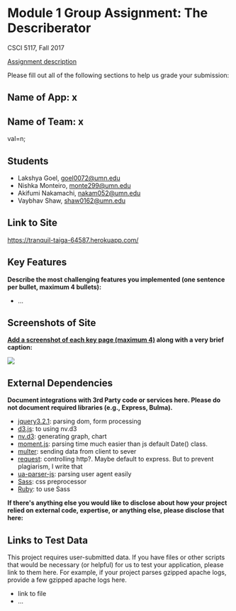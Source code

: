 # Module 1 Group Assignment: The Describerator

CSCI 5117, Fall 2017

[Assignment description](https://docs.google.com/document/d/1956Z3EZJi9RWU6JqPHEh5ZZBmDOKFex-HtsBLz66tt4/edit#)

Please fill out all of the following sections to help us grade your submission:


## Name of App: x


## Name of Team: x
val=n;

## Students

* Lakshya Goel, goel0072@umn.edu
* Nishka Monteiro, monte299@umn.edu
* Akifumi Nakamachi, nakam052@umn.edu
* Vaybhav Shaw, shaw0162@umn.edu


## Link to Site

<https://tranquil-taiga-64587.herokuapp.com/>


## Key Features

**Describe the most challenging features you implemented
(one sentence per bullet, maximum 4 bullets):**

* ...


## Screenshots of Site

**[Add a screenshot of each key page (maximum 4)](https://stackoverflow.com/questions/10189356/how-to-add-screenshot-to-readmes-in-github-repository)
along with a very brief caption:**

![](https://media.giphy.com/media/gJIJjrdhO5OYo/giphy.gif)


## External Dependencies

**Document integrations with 3rd Party code or services here.
Please do not document required libraries (e.g., Express, Bulma).**

- [jquery3.2.1](https://jquery.com/): parsing dom, form processing
- [d3.js](https://d3js.org/): to using nv.d3
- [nv.d3](http://nvd3.org/): generating graph, chart
- [moment.js](https://momentjs.com/): parsing time much easier than js default Date() class.
- [multer](https://github.com/expressjs/multer): sending data from client to sever
- [request](https://www.npmjs.com/package/request): controlling http?. Maybe default to express. But to prevent plagiarism, I write that
- [ua-parser-js](https://github.com/faisalman/ua-parser-js): parsing user agent easily
- [Sass](http://sass-lang.com/): css preprocessor
- [Ruby](https://www.ruby-lang.org/en/): to use Sass

**If there's anything else you would like to disclose about how your project
relied on external code, expertise, or anything else, please disclose that
here:**


## Links to Test Data

This project requires user-submitted data.  If you have files or other scripts
that would be necessary (or helpful) for us to test your application, please
link to them here.  For example, if your project parses gzipped apache logs,
provide a few gzipped apache logs here.

* link to file
* ...
